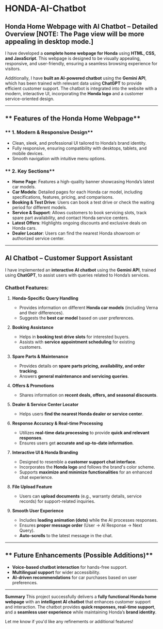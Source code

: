 # HONDA-AI-Chatbot
## **Honda Home Webpage with AI Chatbot – Detailed Overview**  [NOTE: The Page view will be more appealing in desktop mode.]

I have developed a **complete home webpage for Honda** using **HTML, CSS, and JavaScript**. This webpage is designed to be visually appealing, responsive, and user-friendly, ensuring a seamless browsing experience for visitors.  

Additionally, I have **built an AI-powered chatbot** using the **Gemini API**, which has been trained with relevant data using **ChatGPT** to provide efficient customer support. The chatbot is integrated into the website with a modern, interactive UI, incorporating the **Honda logo** and a customer service-oriented design.  

---

## ** Features of the Honda Home Webpage**
### ** 1. Modern & Responsive Design**  
- Clean, sleek, and professional UI tailored to Honda’s brand identity.  
- Fully responsive, ensuring compatibility with desktops, tablets, and mobile devices.  
- Smooth navigation with intuitive menu options.  

### ** 2. Key Sections**  
- **Home Page**: Features a high-quality banner showcasing Honda’s latest car models.  
- **Car Models**: Detailed pages for each Honda car model, including specifications, features, pricing, and comparisons.  
- **Booking & Test Drive**: Users can book a test drive or check the waiting period for different models.  
- **Service & Support**: Allows customers to book servicing slots, track spare part availability, and contact Honda service centers.  
- **Latest Offers**: Highlights ongoing discounts and exclusive deals on Honda cars.  
- **Dealer Locator**: Users can find the nearest Honda showroom or authorized service center.  

---

## **AI Chatbot – Customer Support Assistant**
I have implemented an **interactive AI chatbot** using the **Gemini API**, trained using **ChatGPT**, to assist users with queries related to Honda’s services.  

### **Chatbot Features:**
1. **Honda-Specific Query Handling**  
   - Provides information on different **Honda car models** (including Verna and their differences).  
   - Suggests the **best car model** based on user preferences.  

2. **Booking Assistance**  
   - Helps in **booking test drive slots** for interested buyers.  
   - Assists with **service appointment scheduling** for existing customers.  

3. **Spare Parts & Maintenance**  
   - Provides details on **spare parts pricing, availability, and order tracking**.  
   - Answers **general maintenance and servicing queries**.  

4. **Offers & Promotions**  
   - Shares information on **recent deals, offers, and seasonal discounts**.  

5. **Dealer & Service Center Locator**  
   - Helps users **find the nearest Honda dealer or service center**.  

6. **Response Accuracy & Real-time Processing**  
   - Utilizes **real-time data processing** to provide **quick and relevant responses**.  
   - Ensures users get **accurate and up-to-date information**.  

7. **Interactive UI & Honda Branding**  
   - Designed to resemble a **customer support chat interface**.  
   - Incorporates the **Honda logo** and follows the brand's color scheme.  
   - Supports **maximize and minimize functionalities** for an enhanced chat experience.  

8. **File Upload Feature**  
   - Users can **upload documents** (e.g., warranty details, service records) for support-related inquiries.  

9. **Smooth User Experience**  
   - Includes **loading animation (dots)** while the AI processes responses.  
   - Ensures **proper message order** (User → AI Response → Next Query).  
   - **Auto-scrolls** to the latest message in the chat.  

---

## ** Future Enhancements (Possible Additions)**
- **Voice-based chatbot interaction** for hands-free support.  
- **Multilingual support** for wider accessibility.  
- **AI-driven recommendations** for car purchases based on user preferences.  

---

**Summary**
This project successfully delivers a **fully functional Honda home webpage** with an **intelligent AI chatbot** that enhances customer support and interaction. The chatbot provides **quick responses, real-time support**, and a **seamless user experience** while maintaining Honda’s **brand identity**.  

Let me know if you'd like any refinements or additional features! 

